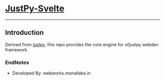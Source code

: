 # [JustPy-Svelte](https://github.com/Monallabs-org/justpy-svelte)
---

## Introduction
Derived from [justpy](https://github.com/justpy-org/justpy), this repo provides the core engine for ofjustpy webdev framework. 


### EndNotes
- Developed By: webworks.monallabs.in 



